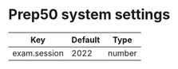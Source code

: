 # Prep50 system settings

| Key | Default | Type |
| - | - | - |
|exam.session | 2022 | number |



